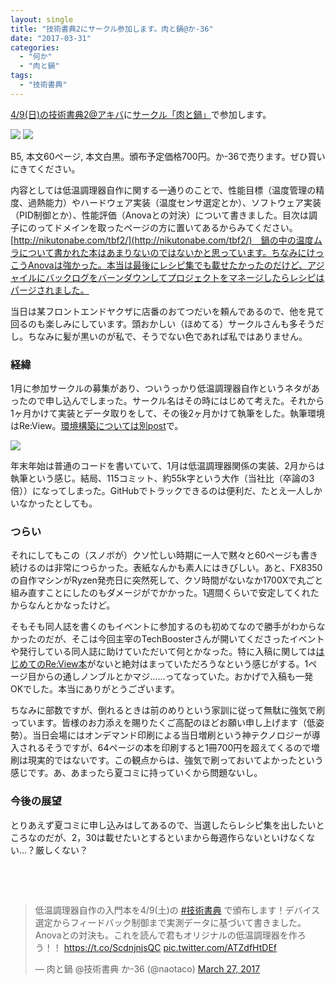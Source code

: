 ```yaml
---
layout: single
title: "技術書典2にサークル参加します。肉と鍋@か-36"
date: "2017-03-31"
categories: 
  - "何か"
  - "肉と鍋"
tags: 
  - "技術書典"
---
```


[4/9(日)の技術書典2@アキバ](https://techbookfest.org/event/tbf02)に[サークル「肉と鍋」](https://techbookfest.org/event/tbf02/circle/5649952705347584)で参加します。

[![](https://blog.naotaco.com/assets/images/posts/2017/04/tbf2_cover-213x300.jpg)](https://blog.naotaco.com/assets/images/posts/2017/04/tbf2_cover.jpg) [![](https://blog.naotaco.com/assets/images/posts/2017/04/3aba9847900599abd9819d37cc88c823-211x300.png)](https://blog.naotaco.com/assets/images/posts/2017/04/3aba9847900599abd9819d37cc88c823.png)

B5, 本文60ページ, 本文白黒。頒布予定価格700円。か-36で売ります。ぜひ買いにきてください。

内容としては低温調理器自作に関する一通りのことで、性能目標（温度管理の精度、過熱能力）やハードウェア実装（温度センサ選定とか）、ソフトウェア実装（PID制御とか）、性能評価（Anovaとの対決）について書きました。目次は調子にのってドメインを取ったページの方に置いてあるからみてください。[http://nikutonabe.com/tbf2/](http://nikutonabe.com/tbf2/)　鍋の中の温度ムラについて書かれた本はあまりないのではないかと思っています。ちなみにけっこうAnovaは強かった。本当は最後にレシピ集でも載せたかったのだけど、アジャイルにバックログをバーンダウンしてプロジェクトをマネージしたらレシピはパージされました。

当日は某フロントエンドヤクザに店番のおてつだいを頼んであるので、他を見て回るのも楽しみにしています。頭おかしい（ほめてる）サークルさんも多そうだし。ちなみに髪が黒いのが私で、そうでない色であれば私ではありません。

### 経緯

1月に参加サークルの募集があり、ついうっかり低温調理器自作というネタがあったので申し込んでしまった。サークル名はその時にはじめて考えた。それから1ヶ月かけて実装とデータ取りをして、その後2ヶ月かけて執筆をした。執筆環境はRe:View。[環境構築については別post](https://blog.naotaco.com/archives/1396)で。

![](https://blog.naotaco.com/assets/images/posts/2017/04/github_activity.png)

年末年始は普通のコードを書いていて、1月は低温調理器関係の実装、2月からは執筆という感じ。結局、115コミット、約55k字という大作（当社比（卒論の3倍））になってしまった。GitHubでトラックできるのは便利だ、たとえ一人しかいなかったとしても。

### つらい

それにしてもこの（スノボが）クソ忙しい時期に一人で黙々と60ページも書き続けるのは非常につらかった。表紙なんかも素人にはきびしい。あと、FX8350の自作マシンがRyzen発売日に突然死して、クソ時間がないなか1700Xで丸ごと組み直すことにしたのもダメージがでかかった。1週間くらいで安定してくれたからなんとかなったけど。

そもそも同人誌を書くのもイベントに参加するのも初めてなので勝手がわからなかったのだが、そこは今回主宰のTechBoosterさんが開いてくださったイベントや発行している同人誌に助けていただいて何とかなった。特に入稿に関しては[はじめてのRe:View本](https://github.com/TechBooster/C89-FirstStepReVIEW-v2)がないと絶対はまっていただろうなという感じがする。1ページ目からの通しノンブルとかマジ……ってなっていた。おかげで入稿も一発OKでした。本当にありがとうございます。

ちなみに部数ですが、倒れるときは前のめりという家訓に従って無駄に強気で刷っています。皆様のお力添えを賜りたくご高配のほどお願い申し上げます（低姿勢）。当日会場にはオンデマンド印刷による当日増刷という神テクノロジーが導入されるそうですが、64ページの本を印刷すると1冊700円を超えてくるので増刷は現実的ではないです。この観点からは、強気で刷っておいてよかったという感じです。あ、あまったら夏コミに持っていくから問題ないし。

### 今後の展望

とりあえず夏コミに申し込みはしてあるので、当選したらレシピ集を出したいところなのだが、2，30は載せたいとするといまから毎週作らないといけなくない…？厳しくない？

 

 

<blockquote class="twitter-tweet" data-lang="en"><p dir="ltr" lang="ja">低温調理器自作の入門本を4/9(土)の <a href="https://twitter.com/hashtag/%E6%8A%80%E8%A1%93%E6%9B%B8%E5%85%B8?src=hash">#技術書典</a> で頒布します！デバイス選定からフィードバック制御まで実測データに基づいて書きました。Anovaとの対決も。これを読んで君もオリジナルの低温調理器を作ろう！！ <a href="https://t.co/ScdnjnjsQC">https://t.co/ScdnjnjsQC</a> <a href="https://t.co/ATZdfHtDEf">pic.twitter.com/ATZdfHtDEf</a></p>— 肉と鍋 @技術書典 か-36 (@naotaco) <a href="https://twitter.com/naotaco/status/846330210404347904">March 27, 2017</a></blockquote>

<script async src="//platform.twitter.com/widgets.js" charset="utf-8"></script>
